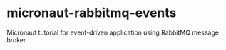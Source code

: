 # micronaut-rabbitmq-events
Micronaut tutorial for event-driven application using RabbitMQ message broker
